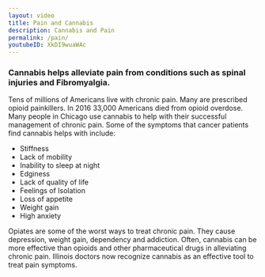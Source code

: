 ```yaml
---
layout: video
title: Pain and Cannabis
description: Cannabis and Pain
permalink: /pain/
youtubeID: XkDI9wuaWAc
---
```


### Cannabis helps alleviate pain from conditions such as spinal injuries and Fibromyalgia.

Tens of millions of Americans live with chronic pain. Many are prescribed opioid painkillers. In 2016 33,000 Americans died from opioid overdose. Many people in Chicago use cannabis to help with their successful management of chronic pain.  Some of the symptoms that cancer patients find cannabis helps with include:

* Stiffness
* Lack of mobility
* Inability to sleep at night
* Edginess 
* Lack of quality of life
* Feelings of Isolation
* Loss of appetite
* Weight gain
* High anxiety

Opiates are some of the worst ways to treat chronic pain.  They cause depression, weight gain, dependency and addiction. Often, cannabis can be more effective than opioids and other pharmaceutical drugs in alleviating chronic pain. Illinois doctors now recognize cannabis as an effective tool to treat pain symptoms.